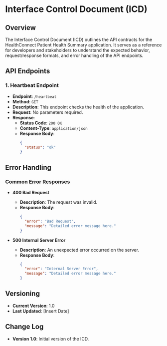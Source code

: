 # Interface Control Document (ICD)

## Overview

The Interface Control Document (ICD) outlines the API contracts for the HealthConnect Patient Health Summary application. It serves as a reference for developers and stakeholders to understand the expected behavior, request/response formats, and error handling of the API endpoints.

## API Endpoints

### 1. Heartbeat Endpoint

- **Endpoint**: `/heartbeat`
- **Method**: `GET`
- **Description**: This endpoint checks the health of the application.
- **Request**: No parameters required.
- **Response**:
  - **Status Code**: `200 OK`
  - **Content-Type**: `application/json`
  - **Response Body**:
    ```json
    {
      "status": "ok"
    }
    ```

## Error Handling

### Common Error Responses

- **400 Bad Request**
  - **Description**: The request was invalid.
  - **Response Body**:
    ```json
    {
      "error": "Bad Request",
      "message": "Detailed error message here."
    }
    ```

- **500 Internal Server Error**
  - **Description**: An unexpected error occurred on the server.
  - **Response Body**:
    ```json
    {
      "error": "Internal Server Error",
      "message": "Detailed error message here."
    }
    ```

## Versioning

- **Current Version**: 1.0
- **Last Updated**: [Insert Date]

## Change Log

- **Version 1.0**: Initial version of the ICD.